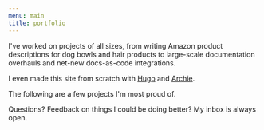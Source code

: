 ```yaml
---
menu: main
title: portfolio
---
```


I've worked on projects of all sizes, from writing Amazon product descriptions for dog bowls and hair products to large-scale documentation overhauls and net-new docs-as-code integrations. 

I even made this site from scratch with [Hugo](https://gohugo.io/) and [Archie](https://github.com/athul/archie). 

The following are a few projects I'm most proud of. 

Questions? Feedback on things I could be doing better? My inbox is always open. 